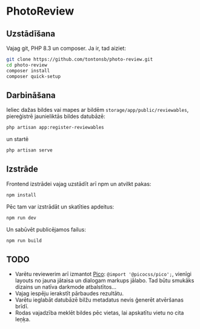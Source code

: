 # PhotoReview

## Uzstādīšana

Vajag git, PHP 8.3 un composer. Ja ir, tad aiziet:

```sh
git clone https://github.com/tontonsb/photo-review.git
cd photo-review
composer install
composer quick-setup
```

## Darbināšana

Ieliec dažas bildes vai mapes ar bildēm `storage/app/public/reviewables`,
piereģistrē jaunieliktās bildes datubāzē:

```sh
php artisan app:register-reviewables
```

un startē

```sh
php artisan serve
```

## Izstrāde

Frontend izstrādei vajag uzstādīt arī npm un atvilkt pakas:

```sh
npm install
```

Pēc tam var izstrādāt un skatīties apdeitus:

```sh
npm run dev
```

Un sabūvēt publicējamos failus:

```sh
npm run build
```

## TODO

- Varētu reviewerim arī izmantot [Pico](https://picocss.com/s): 
  `@import '@picocss/pico';`, vienīgi layouts no jauna jātaisa un dialogam
  markups jālabo. Tad būtu smukāks dizains un natīva darkmode atbalstītos...
- Vajag iespēju ierakstīt pārbaudes rezultātu.
- Varētu ieglabāt datubāzē bilžu metadatus nevis ģenerēt atvēršanas brīdī.
- Rodas vajadzība meklēt bildes pēc vietas, lai apskatītu vietu no cita leņķa.

